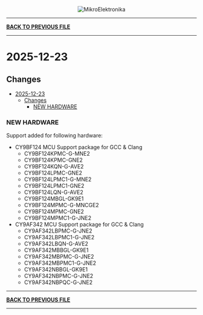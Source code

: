 <p align="center">
  <img src="http://www.mikroe.com/img/designs/beta/logo_small.png?raw=true" alt="MikroElektronika"/>
</p>

---

**[BACK TO PREVIOUS FILE](../changelog.md)**

---

# 2025-12-23

## Changes

- [2025-12-23](#2025-12-23)
  - [Changes](#changes)
    - [NEW HARDWARE](#new-hardware)

### NEW HARDWARE

Support added for following hardware:

+ CY9BF124 MCU Support package for GCC & Clang
  + CY9BF124KPMC-G-MNE2
  + CY9BF124KPMC-GNE2
  + CY9BF124KQN-G-AVE2
  + CY9BF124LPMC-GNE2
  + CY9BF124LPMC1-G-MNE2
  + CY9BF124LPMC1-GNE2
  + CY9BF124LQN-G-AVE2
  + CY9BF124MBGL-GK9E1
  + CY9BF124MPMC-G-MNCGE2
  + CY9BF124MPMC-GNE2
  + CY9BF124MPMC1-G-JNE2
+ CY9AF342 MCU Support package for GCC & Clang
  + CY9AF342LBPMC-G-JNE2
  + CY9AF342LBPMC1-G-JNE2
  + CY9AF342LBQN-G-AVE2
  + CY9AF342MBBGL-GK9E1
  + CY9AF342MBPMC-G-JNE2
  + CY9AF342MBPMC1-G-JNE2
  + CY9AF342NBBGL-GK9E1
  + CY9AF342NBPMC-G-JNE2
  + CY9AF342NBPQC-G-JNE2

---

**[BACK TO PREVIOUS FILE](../changelog.md)**

---
